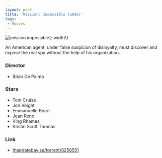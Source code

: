 ```yaml
---
layout: post
title: 'Mission: Impossible (1996)'
tags:
 - Movies
---
```


![mission impossible](/img/2012/1996-mission-impossible.jpg){:.width1}

An American agent, under false suspicion of disloyalty, must discover and expose
the real spy without the help of his organization. 

### Director
* Brian De Palma

### Stars
* Tom Cruise
* Jon Voight
* Emmanuelle Béart
* Jean Reno
* Ving Rhames
* Kristin Scott Thomas

### Link
* [thepiratebay.se/torrent/6256551](http://thepiratebay.se/torrent/6256551)
